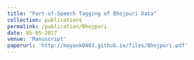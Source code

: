 ```yaml
---
title: "Part-of-Speech Tagging of Bhojpuri Data"
collection: publications
permalink: /publication/Bhojpuri
date: 05-05-2017
venue: 'Manuscript'
paperurl: 'http://mayank0403.github.io/files/Bhojpuri.pdf'
---
```


